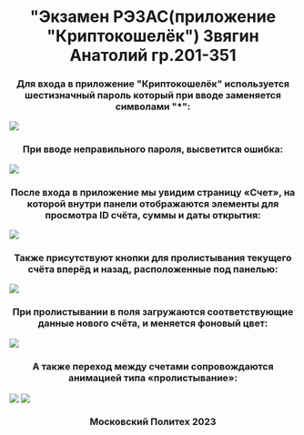 <h1 align="center">"Экзамен РЭЗАС(приложение "Криптокошелёк") Звягин Анатолий гр.201-351</h1>

<h3 align="center">Для входа в приложение "Криптокошелёк" используется шестизначный пароль который при вводе заменяется символами "*":</h3>
<img align="center" src="https://github.com/BASTION8/201_351_Zvyagin/assets/49448697/13fc43ed-7b5f-47e3-a69c-7af5ca3552fd"/>

<h3 align="center">При вводе неправильного пароля, высветится ошибка:</h3>
<img align="center" src="https://github.com/BASTION8/201_351_Zvyagin/assets/49448697/3ba0195f-db97-4581-aaaf-d5838bec0654"/>

<h3 align="center">После входа в приложение мы увидим страницу «Счет», на которой внутри панели отображаются элементы для просмотра ID счёта, суммы и даты открытия:</h3> 
<img align="center" src="https://github.com/BASTION8/201_351_Zvyagin/assets/49448697/1756ce05-07de-47b0-8af7-c3b03a0d2972"/>

<h3 align="center">Также присутствуют кнопки для пролистывания текущего счёта вперёд и назад, расположенные под панелью:</h3>
<img align="center" src="https://github.com/BASTION8/201_351_Zvyagin/assets/49448697/b7013b5f-d9b3-47ac-9792-9eaf84b05560"/>

<h3 align="center">При пролистывании в поля загружаются соответствующие данные нового счёта, и меняется фоновый цвет:</h3>
<img align="center" src="https://github.com/BASTION8/201_351_Zvyagin/assets/49448697/f4804898-2208-40fa-9542-f467a5e26010"/>

<h3 align="center">А также переход между счетами сопровождаются анимацией типа «пролистывание»:</h3>
<img align="center" src="https://github.com/BASTION8/201_351_Zvyagin/assets/49448697/81dfdc8f-f2d6-43de-b581-660debd4d29f"/>
<img align="center" src="https://github.com/BASTION8/201_351_Zvyagin/assets/49448697/acd9996e-5e2f-4703-aada-bd0765d548c7"/>

<h3 align="center">Московский Политех 2023</h3>
